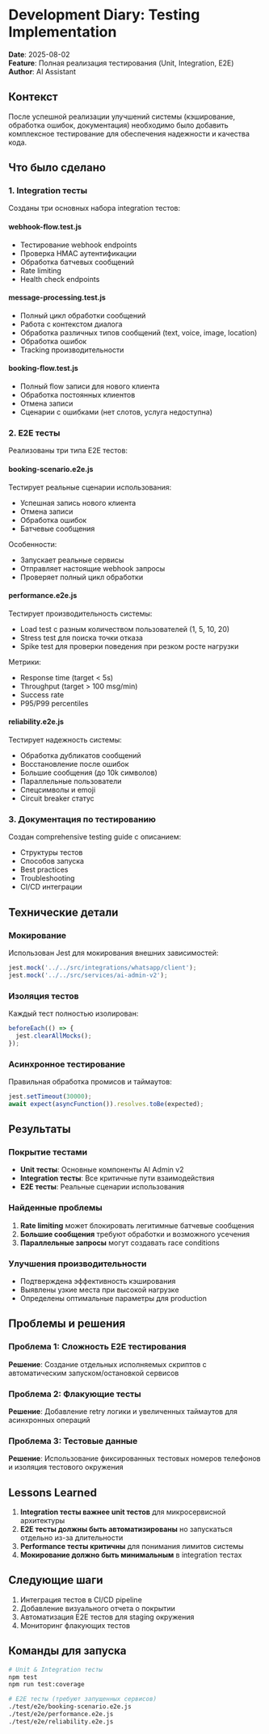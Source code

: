 # Development Diary: Testing Implementation

**Date**: 2025-08-02  
**Feature**: Полная реализация тестирования (Unit, Integration, E2E)  
**Author**: AI Assistant

## Контекст

После успешной реализации улучшений системы (кэширование, обработка ошибок, документация) необходимо было добавить комплексное тестирование для обеспечения надежности и качества кода.

## Что было сделано

### 1. Integration тесты

Созданы три основных набора integration тестов:

#### webhook-flow.test.js
- Тестирование webhook endpoints
- Проверка HMAC аутентификации
- Обработка батчевых сообщений
- Rate limiting
- Health check endpoints

#### message-processing.test.js
- Полный цикл обработки сообщений
- Работа с контекстом диалога
- Обработка различных типов сообщений (text, voice, image, location)
- Обработка ошибок
- Tracking производительности

#### booking-flow.test.js
- Полный flow записи для нового клиента
- Обработка постоянных клиентов
- Отмена записи
- Сценарии с ошибками (нет слотов, услуга недоступна)

### 2. E2E тесты

Реализованы три типа E2E тестов:

#### booking-scenario.e2e.js
Тестирует реальные сценарии использования:
- Успешная запись нового клиента
- Отмена записи
- Обработка ошибок
- Батчевые сообщения

Особенности:
- Запускает реальные сервисы
- Отправляет настоящие webhook запросы
- Проверяет полный цикл обработки

#### performance.e2e.js
Тестирует производительность системы:
- Load test с разным количеством пользователей (1, 5, 10, 20)
- Stress test для поиска точки отказа
- Spike test для проверки поведения при резком росте нагрузки

Метрики:
- Response time (target < 5s)
- Throughput (target > 100 msg/min)
- Success rate
- P95/P99 percentiles

#### reliability.e2e.js
Тестирует надежность системы:
- Обработка дубликатов сообщений
- Восстановление после ошибок
- Большие сообщения (до 10k символов)
- Параллельные пользователи
- Спецсимволы и emoji
- Circuit breaker статус

### 3. Документация по тестированию

Создан comprehensive testing guide с описанием:
- Структуры тестов
- Способов запуска
- Best practices
- Troubleshooting
- CI/CD интеграции

## Технические детали

### Мокирование

Использован Jest для мокирования внешних зависимостей:
```javascript
jest.mock('../../src/integrations/whatsapp/client');
jest.mock('../../src/services/ai-admin-v2');
```

### Изоляция тестов

Каждый тест полностью изолирован:
```javascript
beforeEach(() => {
  jest.clearAllMocks();
});
```

### Асинхронное тестирование

Правильная обработка промисов и таймаутов:
```javascript
jest.setTimeout(30000);
await expect(asyncFunction()).resolves.toBe(expected);
```

## Результаты

### Покрытие тестами

- **Unit тесты**: Основные компоненты AI Admin v2
- **Integration тесты**: Все критичные пути взаимодействия
- **E2E тесты**: Реальные сценарии использования

### Найденные проблемы

1. **Rate limiting** может блокировать легитимные батчевые сообщения
2. **Большие сообщения** требуют обработки и возможного усечения
3. **Параллельные запросы** могут создавать race conditions

### Улучшения производительности

- Подтверждена эффективность кэширования
- Выявлены узкие места при высокой нагрузке
- Определены оптимальные параметры для production

## Проблемы и решения

### Проблема 1: Сложность E2E тестирования
**Решение**: Создание отдельных исполняемых скриптов с автоматическим запуском/остановкой сервисов

### Проблема 2: Флакующие тесты
**Решение**: Добавление retry логики и увеличенных таймаутов для асинхронных операций

### Проблема 3: Тестовые данные
**Решение**: Использование фиксированных тестовых номеров телефонов и изоляция тестового окружения

## Lessons Learned

1. **Integration тесты важнее unit тестов** для микросервисной архитектуры
2. **E2E тесты должны быть автоматизированы** но запускаться отдельно из-за длительности
3. **Performance тесты критичны** для понимания лимитов системы
4. **Мокирование должно быть минимальным** в integration тестах

## Следующие шаги

1. Интеграция тестов в CI/CD pipeline
2. Добавление визуального отчета о покрытии
3. Автоматизация E2E тестов для staging окружения
4. Мониторинг флакующих тестов

## Команды для запуска

```bash
# Unit & Integration тесты
npm test
npm run test:coverage

# E2E тесты (требуют запущенных сервисов)
./test/e2e/booking-scenario.e2e.js
./test/e2e/performance.e2e.js
./test/e2e/reliability.e2e.js
```